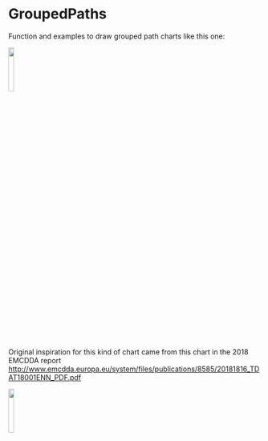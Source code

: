 # GroupedPaths
Function and examples to draw grouped path charts like this one:

<img src="https://user-images.githubusercontent.com/48697887/71674617-973bf780-2d73-11ea-8961-c0485047212f.png" width="15%"></img> 

Original inspiration for this kind of chart came from this chart in the 2018 EMCDDA report http://www.emcdda.europa.eu/system/files/publications/8585/20181816_TDAT18001ENN_PDF.pdf

<img src="https://user-images.githubusercontent.com/48697887/71674812-2ea14a80-2d74-11ea-946b-d4ba531820c9.PNG" width="15%"></img> 

